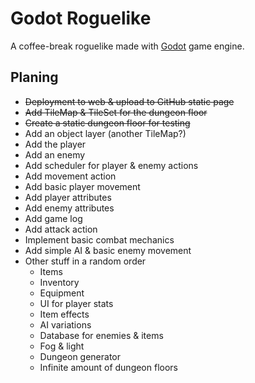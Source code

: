 # Godot Roguelike

A coffee-break roguelike made with [Godot](https://godotengine.org/) game engine.

## Planing

- ~~Deployment to web & upload to GitHub static page~~
- ~~Add TileMap & TileSet for the dungeon floor~~
- ~~Create a static dungeon floor for testing~~
- Add an object layer (another TileMap?)
- Add the player
- Add an enemy
- Add scheduler for player & enemy actions
- Add movement action
- Add basic player movement
- Add player attributes
- Add enemy attributes
- Add game log
- Add attack action
- Implement basic combat mechanics
- Add simple AI & basic enemy movement
- Other stuff in a random order
    - Items
    - Inventory
    - Equipment
    - UI for player stats
    - Item effects
    - AI variations
    - Database for enemies & items
    - Fog & light
    - Dungeon generator
    - Infinite amount of dungeon floors

